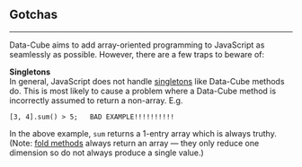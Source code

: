 ## Gotchas

---

Data-Cube aims to add array-oriented programming to JavaScript as seamlessly as possible. However, there are a few traps to beware of:

__Singletons__<br>
In general, JavaScript does not handle [singletons](?arguments#singletons) like Data-Cube methods do. This is most likely to cause a problem where a Data-Cube method is incorrectly assumed to return a non-array. E.g.

```
[3, 4].sum() > 5;   BAD EXAMPLE!!!!!!!!!!
```

In the above example, `sum` returns a 1-entry array which is always truthy. (Note: 
[fold methods](?fold) always return an array &mdash; they only reduce one dimension so do not always produce a single value.)
